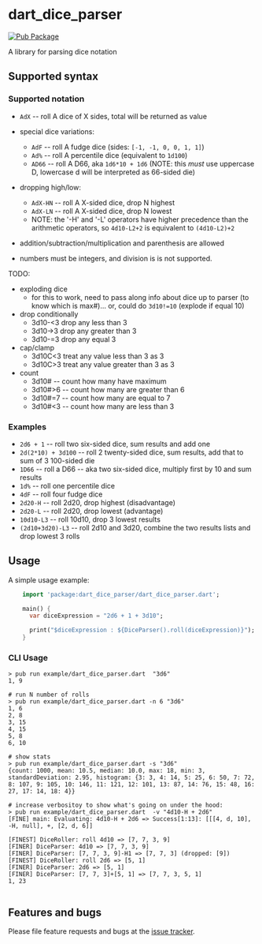 # dart_dice_parser
[![Pub Package](https://img.shields.io/pub/v/dart_dice_parser.svg)](https://pub.dartlang.org/packages/dart_dice_parser)

A library for parsing dice notation

## Supported syntax

### Supported notation
* `AdX` -- roll A dice of X sides, total will be returned as value
* special dice variations:
  * `AdF` -- roll A fudge dice (sides: `[-1, -1, 0, 0, 1, 1]`)
  * `Ad%` -- roll A percentile dice (equivalent to `1d100`)
  * `AD66` -- roll A D66, aka `1d6*10 + 1d6` (NOTE: this _must_ use
    uppercase D, lowercase d will be interpreted as 66-sided die)
* dropping high/low:
  * `AdX-HN` -- roll A X-sided dice, drop N highest
  * `AdX-LN` -- roll A X-sided dice, drop N lowest
  * NOTE: the '-H' and '-L' operators have higher precedence than
    the arithmetic operators, so `4d10-L2+2` is equivalent to `(4d10-L2)+2`

* addition/subtraction/multiplication and parenthesis are allowed
* numbers must be integers, and division is is not supported.

TODO:
* exploding dice
  * for this to work, need to pass along info about dice up to parser (to know which is max#)... or, could do
     `3d10!=10` (explode if equal 10)
* drop conditionally
  * 3d10-<3 drop any less than 3
  * 3d10->3 drop any greater than 3
  * 3d10-=3 drop any equal 3
* cap/clamp
  * 3d10C<3 treat any value less than 3 as 3
  * 3d10C>3 treat any value greater than 3 as 3
* count
  * 3d10# -- count how many have maximum
  * 3d10#>6 -- count how many are greater than 6
  * 3d10#=7 -- count how many are equal to 7
  * 3d10#<3 -- count how many are less than 3

### Examples
* `2d6 + 1` -- roll two six-sided dice, sum results and add one
* `2d(2*10) + 3d100` -- roll 2 twenty-sided dice, sum results,
  add that to sum of 3 100-sided die
* `1D66` -- roll a D66 -- aka two six-sided dice, multiply first by 10 and sum results
* `1d%` -- roll one percentile dice
* `4dF` -- roll four fudge dice
* `2d20-H` -- roll 2d20, drop highest (disadvantage)
* `2d20-L` -- roll 2d20, drop lowest (advantage)
* `10d10-L3` -- roll 10d10, drop 3 lowest results
* `(2d10+3d20)-L3` -- roll 2d10 and 3d20, combine the two results lists and drop lowest 3 rolls

## Usage

A simple usage example:

```dart
    import 'package:dart_dice_parser/dart_dice_parser.dart';

    main() {
      var diceExpression = "2d6 + 1 + 3d10";

      print("$diceExpression : ${DiceParser().roll(diceExpression)}");
    }

```

### CLI Usage

```
> pub run example/dart_dice_parser.dart  "3d6"
1, 9

# run N number of rolls
> pub run example/dart_dice_parser.dart -n 6 "3d6"
1, 6
2, 8
3, 15
4, 15
5, 8
6, 10

# show stats
> pub run example/dart_dice_parser.dart -s "3d6"
{count: 1000, mean: 10.5, median: 10.0, max: 18, min: 3, standardDeviation: 2.95, histogram: {3: 3, 4: 14, 5: 25, 6: 50, 7: 72, 8: 107, 9: 105, 10: 146, 11: 121, 12: 101, 13: 87, 14: 76, 15: 48, 16: 27, 17: 14, 18: 4}}

# increase verbositoy to show what's going on under the hood:
> pub run example/dart_dice_parser.dart  -v "4d10-H + 2d6"
[FINE] main: Evaluating: 4d10-H + 2d6 => Success[1:13]: [[[4, d, 10], -H, null], +, [2, d, 6]]

[FINEST] DiceRoller: roll 4d10 => [7, 7, 3, 9]
[FINER] DiceParser: 4d10 => [7, 7, 3, 9]
[FINER] DiceParser: [7, 7, 3, 9]-H1 => [7, 7, 3] (dropped: [9])
[FINEST] DiceRoller: roll 2d6 => [5, 1]
[FINER] DiceParser: 2d6 => [5, 1]
[FINER] DiceParser: [7, 7, 3]+[5, 1] => [7, 7, 3, 5, 1]
1, 23


```


## Features and bugs

Please file feature requests and bugs at the [issue tracker][tracker].

[tracker]: https://github.com/stevesea/dart-dice-parser/issues
